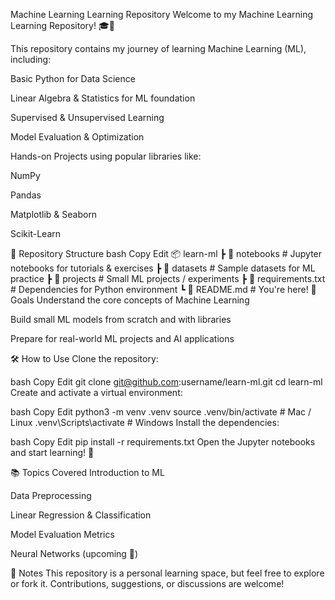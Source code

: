 Machine Learning Learning Repository
Welcome to my Machine Learning Learning Repository! 🎓🤖

This repository contains my journey of learning Machine Learning (ML), including:

Basic Python for Data Science

Linear Algebra & Statistics for ML foundation

Supervised & Unsupervised Learning

Model Evaluation & Optimization

Hands-on Projects using popular libraries like:

NumPy

Pandas

Matplotlib & Seaborn

Scikit-Learn

📂 Repository Structure
bash
Copy
Edit
📦 learn-ml
 ┣ 📂 notebooks         # Jupyter notebooks for tutorials & exercises
 ┣ 📂 datasets          # Sample datasets for ML practice
 ┣ 📂 projects          # Small ML projects / experiments
 ┣ 📄 requirements.txt  # Dependencies for Python environment
 ┗ 📄 README.md         # You're here!
🚀 Goals
Understand the core concepts of Machine Learning

Build small ML models from scratch and with libraries

Prepare for real-world ML projects and AI applications

🛠️ How to Use
Clone the repository:

bash
Copy
Edit
git clone git@github.com:username/learn-ml.git
cd learn-ml
Create and activate a virtual environment:

bash
Copy
Edit
python3 -m venv .venv
source .venv/bin/activate   # Mac / Linux
.venv\Scripts\activate      # Windows
Install the dependencies:

bash
Copy
Edit
pip install -r requirements.txt
Open the Jupyter notebooks and start learning! 🎉

📚 Topics Covered
 Introduction to ML

 Data Preprocessing

 Linear Regression & Classification

 Model Evaluation Metrics

 Neural Networks (upcoming 🚧)

🌟 Notes
This repository is a personal learning space, but feel free to explore or fork it.
Contributions, suggestions, or discussions are welcome!